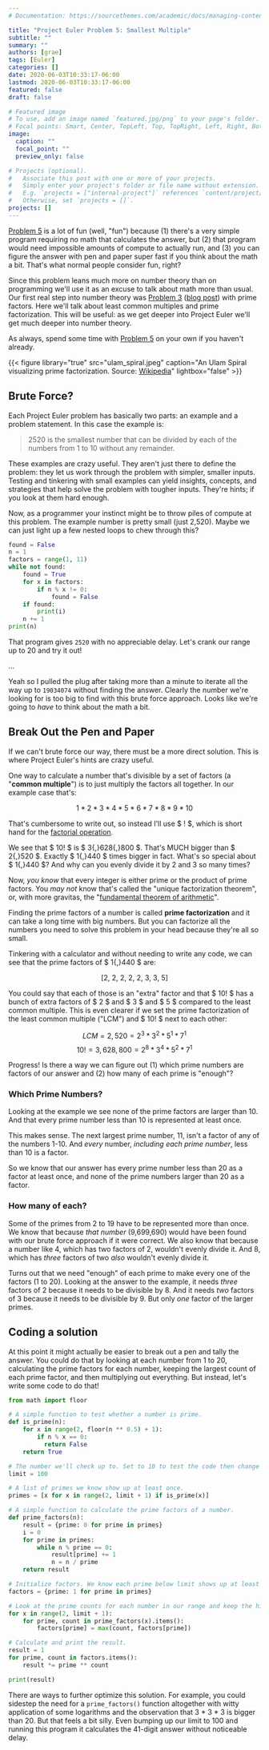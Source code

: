 ```yaml
---
# Documentation: https://sourcethemes.com/academic/docs/managing-content/

title: "Project Euler Problem 5: Smallest Multiple"
subtitle: ""
summary: ""
authors: [grae]
tags: [Euler]
categories: []
date: 2020-06-03T10:33:17-06:00
lastmod: 2020-06-03T10:33:17-06:00
featured: false
draft: false

# Featured image
# To use, add an image named `featured.jpg/png` to your page's folder.
# Focal points: Smart, Center, TopLeft, Top, TopRight, Left, Right, BottomLeft, Bottom, BottomRight.
image:
  caption: ""
  focal_point: ""
  preview_only: false

# Projects (optional).
#   Associate this post with one or more of your projects.
#   Simply enter your project's folder or file name without extension.
#   E.g. `projects = ["internal-project"]` references `content/project/deep-learning/index.md`.
#   Otherwise, set `projects = []`.
projects: []
---
```



[Problem 5](https://projecteuler.net/problem=5) is a lot of fun (well, "fun") because (1) there's a very simple program requiring no math that calculates the answer, but (2) that program would need impossible amounts of compute to actually run, and (3) you can figure the answer with pen and paper super fast if you think about the math a bit. That's what normal people consider fun, right?

Since this problem leans much more on number theory than on programming we'll use it as an excuse to talk about math more than usual. Our first real step into number theory was [Problem 3](https://projecteuler.net/problem=3) ([blog post](grae.io/post/euler_problem_3/)) with prime factors. Here we'll talk about least common multiples and prime factorization. This will be useful: as we get deeper into Project Euler we'll get much deeper into number theory.

As always, spend some time with [Problem 5](https://projecteuler.net/problem=5) on your own if you haven't already.

{{< figure library="true" src="ulam_spiral.jpeg" caption="An Ulam Spiral visualizing prime factorization. Source: <a href='https://en.wikipedia.org/wiki/Number_theory'>Wikipedia</a>" lightbox="false" >}}


## Brute Force?

Each Project Euler problem has basically two parts: an example and a problem statement. In this case the example is:

>2520 is the smallest number that can be divided by each of the numbers from 1 to 10 without any remainder.

These examples are crazy useful. They aren't just there to define the problem: they let us work through the problem with simpler, smaller inputs. Testing and tinkering with small examples can yield insights, concepts, and strategies that help solve the problem with tougher inputs. They're hints; if you look at them hard enough.

Now, as a programmer your instinct might be to throw piles of compute at this problem. The example number is pretty small (just 2,520). Maybe we can just light up a few nested loops to chew through this?

```python
found = False
n = 1
factors = range(1, 11)
while not found:
    found = True
    for x in factors:
        if n % x != 0:
            found = False
    if found:
        print(i)
    n += 1
print(n)
```

That program gives `2520` with no appreciable delay. Let's crank our range up to 20 and try it out!

...

Yeah so I pulled the plug after taking more than a minute to iterate all the way up to `19034074` without finding the answer. Clearly the number we're looking for is too big to find with this brute force approach. Looks like we're going to _have_ to think about the math a bit.


## Break Out the Pen and Paper

If we can't brute force our way, there must be a more direct solution. This is where Project Euler's hints are crazy useful.

One way to calculate a number that's divisible by a set of factors (a "**common multiple**") is to just multiply the factors all together. In our example case that's:

$$ 1 * 2 * 3 * 4 * 5 * 6 * 7 * 8 * 9 * 10 $$

That's cumbersome to write out, so instead I'll use $ ! $, which is short hand for the [factorial operation](https://en.wikipedia.org/wiki/Factorial).

We see that $ 10! $ is $ 3{,}628{,}800 $. That's MUCH bigger than $ 2{,}520 $. Exactly $ 1{,}440 $ times bigger in fact. What's so special about $ 1{,}440 $? And why can you evenly divide it by 2 and 3 so many times?

Now, _you know_ that every integer is either prime or the product of prime factors. You _may not_ know that's called the "unique factorization theorem", or, with more gravitas, the "[fundamental theorem of arithmetic](https://en.wikipedia.org/wiki/Fundamental_theorem_of_arithmetic)".

Finding the prime factors of a number is called **prime factorization** and it can take a long time with big numbers. But you can factorize all the numbers you need to solve this problem in your head because they're all so small.

Tinkering with a calculator and without needing to write any code, we can see that the prime factors of $ 1{,}440 $ are:

$$ [2{,\ }2{,\ }2{,\ }2{,\ }2{,\ }3{,\ }3{,\ }5] $$

You could say that each of those is an "extra" factor and that $ 10! $ has a bunch of extra factors of $ 2 $ and $ 3 $ and $ 5 $ compared to the least common multiple. This is even clearer if we set the prime factorization of the least common multiple ("LCM") and $ 10! $ next to each other:

  $$ LCM = 2{,}520 = 2^3 * 3^2 * 5^1 * 7^1 $$
  $$ 10! = 3{,}628{,}800 = 2^8 * 3^4 * 5^2 * 7^1 $$ 

Progress! Is there a way we can figure out (1) which prime numbers are factors of our answer and (2) how many of each prime is "enough"?


### Which Prime Numbers?

Looking at the example we see none of the prime factors are larger than 10. And that every prime number less than 10 is represented at least once.

This makes sense. The next largest prime number, 11, isn't a factor of any of the numbers 1-10. And _every_ number, _including each prime number_, less than 10 is a factor.

So we know that our answer has every prime number less than 20 as a factor at least once, and none of the prime numbers larger than 20 as a factor.

### How many of each?

Some of the primes from 2 to 19 have to be represented more than once. We know that because _that number_ (9,699,690) would have been found with our brute force approach if it were correct. We also know that because a number like 4, which has two factors of 2, wouldn't evenly divide it. And 8, which has _three_ factors of two _also_ wouldn't evenly divide it.

Turns out that we need "enough" of each prime to make every one of the factors (1 to 20). Looking at the answer to the example, it needs _three_ factors of 2 because it needs to be divisible by 8. And it needs _two_ factors of 3 because it needs to be divisible by 9. But only _one_ factor of the larger primes.


## Coding a solution

At this point it might actually be easier to break out a pen and tally the answer. You could do that by looking at each number from 1 to 20, calculating the prime factors for each number, keeping the largest count of each prime factor, and then multiplying out everything. But instead, let's write some code to do that!

```python
from math import floor

# A simple function to test whether a number is prime.
def is_prime(n):
    for x in range(2, floor(n ** 0.5) + 1):
        if n % x == 0:
          return False
    return True

# The number we'll check up to. Set to 10 to test the code then change to 20.
limit = 100

# A list of primes we know show up at least once.
primes = [x for x in range(2, limit + 1) if is_prime(x)]

# A simple function to calculate the prime factors of a number.
def prime_factors(n):
    result = {prime: 0 for prime in primes}
    i = 0
    for prime in primes:
        while n % prime == 0:
            result[prime] += 1
            n = n / prime
    return result

# Initialize factors. We know each prime below limit shows up at least once.
factors = {prime: 1 for prime in primes}

# Look at the prime counts for each number in our range and keep the highest.
for x in range(2, limit + 1):
    for prime, count in prime_factors(x).items():
        factors[prime] = max(count, factors[prime])

# Calculate and print the result.
result = 1
for prime, count in factors.items():
    result *= prime ** count

print(result)
```

There are ways to further optimize this solution. For example, you could sidestep the need for a `prime_factors()` function altogether with witty application of some logarithms and the observation that 3 * 3 * 3 is bigger than 20. But that feels a bit silly. Even bumping up our limit to 100 and running this program it calculates the 41-digit answer without noticeable delay.
